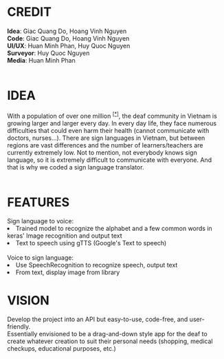<h1>CREDIT</h1>
<b>Idea</b>: Giac Quang Do, Hoang Vinh Nguyen<br>
<b>Code</b>: Giac Quang Do, Hoang Vinh Nguyen<br>
<b>UI/UX</b>: Huan Minh Phan, Huy Quoc Nguyen<br>
<b>Surveyor</b>: Huy Quoc Nguyen<br>
<b>Media</b>: Huan Minh Phan<br>
<br>
<h1>IDEA</h1>
With a population of over one million <sup><a href="https://www.dvv-international.de/en/adult-education-and-development/editions/aed-842017-inclusion-and-diversity/columns/raising-the-voice-of-deaf-people">[*]</a></sup>, the deaf community in Vietnam is growing larger and larger every day. In every day life, they face numerous difficulties that could even harm their health (cannot communicate with doctors, nurses...). There are sign languages in Vietnam, but between regions are vast differences and the number of learners/teachers are currently extremely low. Not to mention, not everybody knows sign language, so it is extremely difficult to communicate with everyone. And that is why we coded a sign language translator.<br>
<br>
<h1>FEATURES</h1>
Sign language to voice:<br>
<li>Trained model to recognize the alphabet and a few common words in keras' Image recognition and output text
<li>Text to speech using gTTS (Google's Text to speech)
<br><br>
Voice to sign language:<br>
<li>Use SpeechRecognition to recognize speech, output text
<li>From text, display image from library
<h1>VISION</h1>
Develop the project into an API but easy-to-use, code-free, and user-friendly.<br>
Essentially envisioned to be a drag-and-down style app for the deaf to create whatever creation to suit their personal needs (shopping, medical checkups, educational purposes, etc.)
